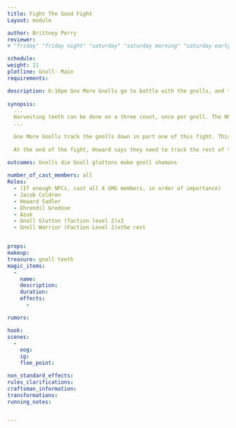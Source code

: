 ```yaml
---
title: Fight The Good Fight
Layout: module

author: Brittney Perry
reviewer: 
# "friday" "friday night" "saturday" "saturday morning" "saturday early afternoon" "saturday early evening" "saturday night" "reaction" "tavern setup" "townsfolk" "randoms"

schedule: 
weight: 11
plotline: Gnoll- Main
requirements: 

description: 6:10pm Gno More Gnolls go to battle with the gnolls, and take the adventurers along for the ride.
 
synopsis: 
  ...
  Harvesting teeth can be done on a three count, once per gnoll. The NPC will give one tooth per spawn. If the NPC doesn't have any teeth to give out, they can say 'Failed, Broken.'
  ...   
  
  Gno More Gnolls track the gnolls down in part one of this fight. This group of gnolls are made of several gnoll gluttons and their side goal is to make several gnoll shamans. 
  
  At the end of the fight, Howard says they need to track the rest of them down, and go to part 2 'The Last Hurrah'.
  
outcomes: Gnolls die Gnoll gluttons make gnoll shamans

number_of_cast_members: all 
Roles: 
  - (If enough NPCs, cast all 4 GMG members, in order of importance)
  - Jacob Coldren
  - Howard Sadler
  - Ehrendil Gredove
  - Azuk
  - Gnoll Glutton (faction level 2)x3
  - Gnoll Warrior (Faction Level 2)xthe rest


props: 
makeup: 
treasure: gnoll teeth
magic_items:
  - 
    name: 
    description:  
    duration: 
    effects: 
      - 

rumors: 

hook: 
scenes: 
  - 
    oog: 
    ig: 
    flee_point: 

non_standard_effects: 
rules_clarifications: 
craftsman_information: 
transformations: 
running_notes: 


---
```

